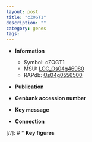 ```yaml
---
layout: post
title: "cZOGT1"
description: ""
category: genes
tags: 
---
```


* **Information**  
    + Symbol: cZOGT1  
    + MSU: [LOC_Os04g46980](http://rice.uga.edu/cgi-bin/ORF_infopage.cgi?orf=LOC_Os04g46980)  
    + RAPdb: [Os04g0556500](http://rapdb.dna.affrc.go.jp/viewer/gbrowse_details/irgsp1?name=Os04g0556500)  

* **Publication**  

* **Genbank accession number**  

* **Key message**  

* **Connection**  

[//]: # * **Key figures**  


